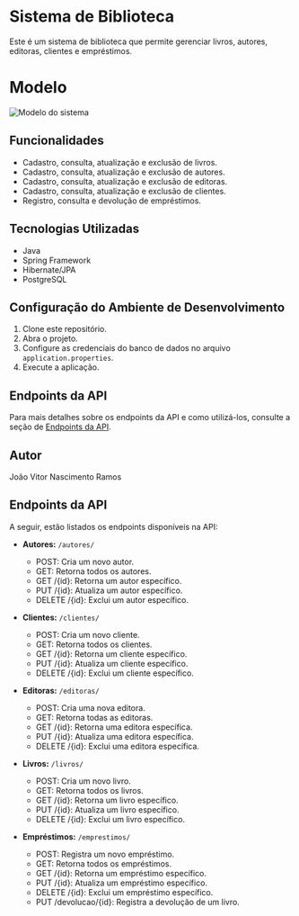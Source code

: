 # Sistema de Biblioteca

Este é um sistema de biblioteca que permite gerenciar livros, autores, editoras, clientes e empréstimos.

# Modelo

![Modelo do sistema ](Modelo.png)


## Funcionalidades

- Cadastro, consulta, atualização e exclusão de livros.
- Cadastro, consulta, atualização e exclusão de autores.
- Cadastro, consulta, atualização e exclusão de editoras.
- Cadastro, consulta, atualização e exclusão de clientes.
- Registro, consulta e devolução de empréstimos.

## Tecnologias Utilizadas

- Java
- Spring Framework
- Hibernate/JPA
- PostgreSQL

## Configuração do Ambiente de Desenvolvimento

1. Clone este repositório.
2. Abra o projeto.
3. Configure as credenciais do banco de dados no arquivo `application.properties`.
4. Execute a aplicação.

## Endpoints da API

Para mais detalhes sobre os endpoints da API e como utilizá-los, consulte a seção de [Endpoints da API](#endpoints-da-api).

## Autor

João Vitor Nascimento Ramos


## Endpoints da API

A seguir, estão listados os endpoints disponíveis na API:

- **Autores:** `/autores/`
  - POST: Cria um novo autor.
  - GET: Retorna todos os autores.
  - GET /{id}: Retorna um autor específico.
  - PUT /{id}: Atualiza um autor específico.
  - DELETE /{id}: Exclui um autor específico.

- **Clientes:** `/clientes/`
  - POST: Cria um novo cliente.
  - GET: Retorna todos os clientes.
  - GET /{id}: Retorna um cliente específico.
  - PUT /{id}: Atualiza um cliente específico.
  - DELETE /{id}: Exclui um cliente específico.

- **Editoras:** `/editoras/`
  - POST: Cria uma nova editora.
  - GET: Retorna todas as editoras.
  - GET /{id}: Retorna uma editora específica.
  - PUT /{id}: Atualiza uma editora específica.
  - DELETE /{id}: Exclui uma editora específica.

- **Livros:** `/livros/`
  - POST: Cria um novo livro.
  - GET: Retorna todos os livros.
  - GET /{id}: Retorna um livro específico.
  - PUT /{id}: Atualiza um livro específico.
  - DELETE /{id}: Exclui um livro específico.

- **Empréstimos:** `/emprestimos/`
  - POST: Registra um novo empréstimo.
  - GET: Retorna todos os empréstimos.
  - GET /{id}: Retorna um empréstimo específico.
  - PUT /{id}: Atualiza um empréstimo específico.
  - DELETE /{id}: Exclui um empréstimo específico.
  - PUT /devolucao/{id}: Registra a devolução de um livro.

